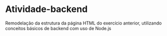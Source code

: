# Atividade-backend
Remodelação da estrutura da página HTML do exercício anterior, utilizando conceitos básicos de backend com uso de Node.js

